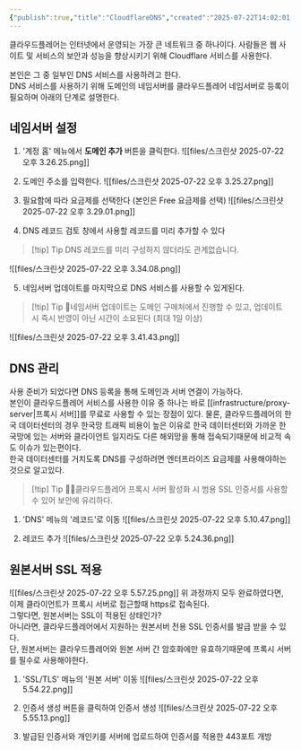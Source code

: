 ```yaml
---
{"publish":true,"title":"CloudflareDNS","created":"2025-07-22T14:02:01.125+09:00","modified":"2025-07-22T18:03:06.913+09:00","tags":["cloudflare","server","proxy","infra","dns"],"cssclasses":""}
---
```


클라우드플레어는 인터넷에서 운영되는 가장 큰 네트워크 중 하나이다. 사람들은 웹 사이트 및 서비스의 보안과 성능을 향상시키기 위해 Cloudflare 서비스를 사용한다.

본인은 그 중 일부인 DNS 서비스를 사용하려고 한다.  
DNS 서비스를 사용하기 위해 도메인의 네임서버를 클라우드플레어 네임서버로 등록이 필요하며 아래의 단계로 설명한다.

## 네임서버 설정

1. '계정 홈' 메뉴에서 **도메인 추가** 버튼을 클릭한다.
![[files/스크린샷 2025-07-22 오후 3.26.25.png]]
  
2. 도메인 주소를 입력한다.
![[files/스크린샷 2025-07-22 오후 3.25.27.png]]
  
3. 필요함에 따라 요금제를 선택한다 (본인은 Free 요금제를 선택)
![[files/스크린샷 2025-07-22 오후 3.29.01.png]]
  
4. DNS 레코드 검토 창에서 사용할 레코드를 미리 추가할 수 있다
> [!tip] Tip
> DNS 레코드를 미리 구성하지 않더라도 관계없습니다.

![[files/스크린샷 2025-07-22 오후 3.34.08.png]]
  
5. 네임서버 업데이트를 마지막으로 DNS 서비스를 사용할 수 있게된다.
> [!tip] Tip
> 네임서버 업데이트는 도메인 구매처에서 진행할 수 있고, 업데이트 시 즉시 반영이 아닌 시간이 소요된다 (최대 1일 이상)

![[files/스크린샷 2025-07-22 오후 3.41.43.png]]
  
## DNS 관리

사용 준비가 되었다면 DNS 등록을 통해 도메인과 서버 연결이 가능하다.  
본인이 클라우드플레어 서비스를 사용한 이유 중 하나는 바로 [[infrastructure/proxy-server\|프록시 서버]]를 무료로 사용할 수 있는 장점이 있다.
물론, 클라우드플레어의 한국 데이터센터의 경우 한국망 트래픽 비용이 높은 이유로 한국 데이터센터와 가까운 한국망에 있는 서버와 클라이언트 일지라도 다른 해외망을 통해 접속되기때문에 비교적 속도 이슈가 있는편이다.  
한국 데이터센터를 거치도록 DNS를 구성하려면 엔터프라이즈 요금제를 사용해야하는 것으로 알고있다.


> [!tip] Tip
> 클라우드플레어 프록시 서버 활성화 시 범용 SSL 인증서를 사용할 수 있어 보안에 유리하다.


1. 'DNS' 메뉴의 '레코드'로 이동
![[files/스크린샷 2025-07-22 오후 5.10.47.png]]
  
2. 레코드 추가
![[files/스크린샷 2025-07-22 오후 5.24.36.png]]


## 원본서버 SSL 적용
![[files/스크린샷 2025-07-22 오후 5.57.25.png]]
위 과정까지 모두 완료하였다면, 이제 클라이언트가 프록시 서버로 접근할때 https로 접속된다.  
그렇다면, 원본서버는 SSL이 적용된 상태인가?  
아니라면, 클라우드플레어에서 지원하는 원본서버 전용 SSL 인증서를 발급 받을 수 있다.  
단, 원본서버는 클라우드플레어와 원본 서버 간 암호화에만 유효하기때문에 프록시 서버를 필수로 사용해야한다.

1. 'SSL/TLS' 메뉴의 '원본 서버' 이동
![[files/스크린샷 2025-07-22 오후 5.54.22.png]]
  
2. 인증서 생성 버튼을 클릭하여 인증서 생성
![[files/스크린샷 2025-07-22 오후 5.55.13.png]]
  
3. 발급된 인증서와 개인키를 서버에 업로드하여 인증서를 적용한 443포트 개방